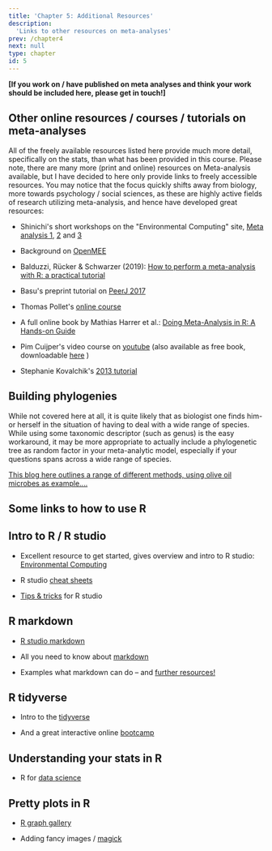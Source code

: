 ```yaml
---
title: 'Chapter 5: Additional Resources'
description:
  'Links to other resources on meta-analyses'
prev: /chapter4
next: null
type: chapter
id: 5
---
```



<exercise id="1" title="Links for Meta-Analysis">

**[If you work on / have published on meta analyses and think your work should be included here, please get in touch!]**

## Other online resources / courses / tutorials on meta-analyses 
All of the freely available resources listed here provide much more detail, specifically on the stats, than what has been provided in this course. Please note, there are many more (print and online) resources on Meta-analysis available, but I have decided to here only provide links to freely accessible resources. You may notice that the focus quickly shifts away from biology, more towards psychology / social sciences, as these are highly active fields of research utilizing meta-analysis, and hence have developed great resources:

- Shinichi's short workshops on the "Environmental Computing" site, [Meta analysis 1](http://environmentalcomputing.net/meta-analysis-1/), [2](http://environmentalcomputing.net/meta-analysis-2/) and [3](http://environmentalcomputing.net/meta-analysis-3/)

- Background on [OpenMEE](https://besjournals.onlinelibrary.wiley.com/doi/full/10.1111/2041-210X.12708)    

- Balduzzi, Rücker  & Schwarzer (2019): [How to perform a meta-analysis with R: a practical tutorial](https://ebmh.bmj.com/content/22/4/153.long)
  
- Basu's preprint tutorial on [PeerJ 2017](https://peerj.com/preprints/2978v1/)
  
- Thomas Pollet's [online course](https://tvpollet.github.io/Meta-analysis_course)
  
- A full online book by Mathias Harrer et al.: [Doing Meta-Analysis in R: A Hands-on Guide](https://bookdown.org/MathiasHarrer/Doing_Meta_Analysis_in_R/)

- Pim Cuijper's video course on [youtube](https://www.youtube.com/playlist?list=PL-h5cI5Bkvt0J-O0kq_9J9_aksWFPgR7s) (also available as free book, downloadable [here](https://indd.adobe.com/view/5fc8f9a0-bf1e-49d3-bf5f-a40bfe5409e0) )
  
- Stephanie Kovalchik's [2013 tutorial](http://edii.uclm.es/~useR-2013/Tutorials/kovalchik/kovalchik_meta_tutorial.pdf)


## Building phylogenies

While not covered here at all, it is quite likely that as biologist one finds him- or herself in the situation of having to deal with a wide range of species. While using some taxonomic descriptor (such as genus) is the easy workaround, it may be more appropriate to actually include a phylogenetic tree as random factor in your meta-analytic model, especially if your questions spans across a wide range of species. 

[This blog here outlines a range of different methods, using olive oil microbes as example....](https://taylorreiter.github.io/2017-07-28-Taxonomy-from-Species-Name-in-R/)


</exercise>

<exercise id="2" title="Other: R resources">

## Some links to how to use R


## Intro to R / R studio

- Excellent resource to get started, gives overview and intro to R studio:
[Environmental Computing](http://environmentalcomputing.net/)
  
- R studio [cheat sheets](https://www.rstudio.com/resources/cheatsheets/)    

- [Tips & tricks](https://appsilon.com/r-studio-shortcuts-and-tips/?nabe=4825491004194816:1) for R studio  

## R markdown

- [R studio markdown](https://rmarkdown.rstudio.com/)

- All you need to know about [markdown](https://bookdown.org/yihui/rmarkdown/)

- Examples what markdown can do – and [further resources!](https://rmarkdown.rstudio.com/gallery.html)  


## R tidyverse

- Intro to the [tidyverse](https://datacarpentry.org/R-ecology-lesson/03-dplyr.html)     
  
- And a great interactive online [bootcamp](https://r-bootcamp.netlify.app/)
  
   

## Understanding your stats in R

- R for [data science](https://r4ds.had.co.nz/)        



## Pretty plots in R

- [R graph gallery](http://r-graph-gallery.com/)

- Adding fancy images / [magick](https://cran.r-project.org/web/packages/magick/vignettes/intro.html)




</exercise>
